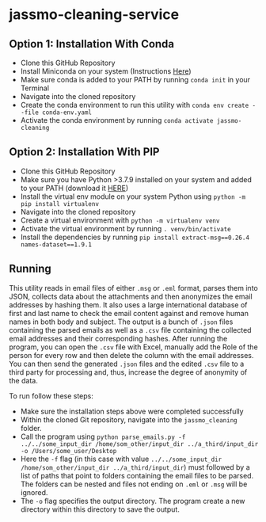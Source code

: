 # jassmo-cleaning-service

## Option 1: Installation With Conda

- Clone this GitHub Repository
- Install Miniconda on your system (Instructions [Here](https://docs.conda.io/en/latest/miniconda.html))
- Make sure conda is added to your PATH by running `conda init` in your Terminal
- Navigate into the cloned repository
- Create the conda environment to run this utility with `conda env create --file conda-env.yaml`
- Activate the conda environment by running `conda activate jassmo-cleaning`


## Option 2: Installation With PIP

- Clone this GitHub Repository
- Make sure you have Python >3.7.9 installed on your system and added to your PATH (download it [HERE](https://www.python.org/downloads/windows/))
- Install the virtual env module on your system Python using `python -m pip install virtualenv`
- Navigate into the cloned repository
- Create a virtual environment with `python -m virtualenv venv`
- Activate the virtual environment by running `. venv/bin/activate`
- Install the dependencies by running `pip install extract-msg==0.26.4 names-dataset==1.9.1`


## Running

This utility reads in email files of either `.msg` or `.eml` format, parses them into JSON, collects data about the attachments and then anonymizes the email addresses by hashing them. It also uses a large international database of first and last name to check the email content against and remove human names in both body and subject. The output is a bunch of `.json` files containing the parsed emails as well as a `.csv` file containing the collected email addresses and their corresponding hashes. After running the program, you can open the `.csv` file with Excel, manually add the Role of the person for every row and then delete the column with the email addresses. You can then send the generated `.json` files and the edited `.csv` file to a third party for processing and, thus, increase the degree of anonymity of the data.

To run follow these steps:
  
- Make sure the installation steps above were completed successfully
- Within the cloned Git repository, navigate into the `jassmo_cleaning` folder.
- Call the program using `python parse_emails.py -f ../../some_input_dir /home/som_other/input_dir ../a_third/input_dir -o /Users/some_user/Desktop`
- Here the `-f` flag (in this case with value `../../some_input_dir /home/som_other/input_dir ../a_third/input_dir`) must followed by a list of paths that point to folders containing the email files to be parsed. The folders can be nested and files not ending on `.eml` or `.msg` will be ignored.
- The `-o` flag specifies the output directory. The program create a new directory within this directory to save the output.